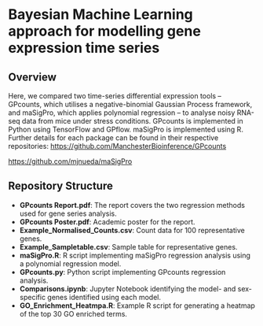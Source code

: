 # Bayesian Machine Learning approach for modelling gene expression time series

## Overview
Here, we compared two time-series differential expression tools – GPcounts, which utilises a negative-binomial Gaussian Process framework, and maSigPro, which applies polynomial regression – to analyse noisy RNA-seq data from mice under stress conditions. GPcounts is implemented in Python using TensorFlow and GPflow. maSigPro is implemented using R. 
Further details for each package can be found in their respective repositories:
https://github.com/ManchesterBioinference/GPcounts

https://github.com/mjnueda/maSigPro

## Repository Structure
- **GPcounts Report.pdf**: The report covers the two regression methods used for gene series analysis.
- **GPcounts Poster.pdf**: Academic poster for the report.
- **Example_Normalised_Counts.csv**: Count data for 100 representative genes.
- **Example_Sampletable.csv**: Sample table for representative genes.
- **maSigPro.R**: R script implementing maSigPro regression analysis using a polynomial regression model. 
- **GPcounts.py**: Python script implementing GPcounts regression analysis.
- **Comparisons.ipynb**: Jupyter Notebook identifying the model- and sex-specific genes identified using each model. 
- **GO_Enrichment_Heatmpa.R**: Example R script for generating a heatmap of the top 30 GO enriched terms. 
